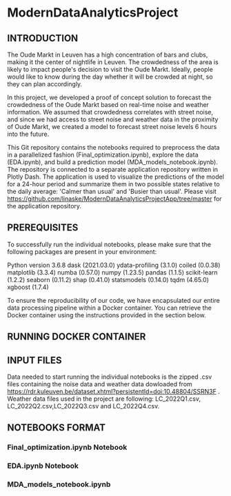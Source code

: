 # ModernDataAnalyticsProject


## INTRODUCTION 
The Oude Markt in Leuven has a high concentration of bars and clubs, making it the center of nightlife in Leuven. The crowdedness of the area is likely to impact people's decision to visit the Oude Markt. Ideally, people would like to know during the day whether it will be crowded at night, so they can plan accordingly.

In this project, we developed a proof of concept solution to forecast the crowdedness of the Oude Markt based on real-time noise and weather information. We assumed that crowdedness correlates with street noise, and since we had access to street noise and weather data in the proximity of Oude Markt, we created a model to forecast street noise levels 6 hours into the future.

This Git repository contains the notebooks required to preprocess the data in a parallelized fashion (Final_optimization.ipynb), explore the data (EDA.ipynb), and build a prediction model (MDA_models_notebook.ipynb). The repository is connected to a separate application repository written in Plotly Dash. The application is used to visualize the predictions of the model for a 24-hour period and summarize them in two possible states relative to the daily average: 'Calmer than usual' and 'Busier than usual'. Please visit https://github.com/linaske/ModernDataAnalyticsProjectApp/tree/master for the application repository.

## PREREQUISITES 

To successfully run the individual notebooks, please make sure that the following packages are present in your environment:

Python version 3.6.8
dask (2021.03.0)
ydata-profiling (3.1.0)
coiled (0.0.38)
matplotlib (3.3.4)
numba (0.57.0)
numpy (1.23.5)
pandas (1.1.5)
scikit-learn (1.2.2)
seaborn (0.11.2)
shap (0.41.0)
statsmodels (0.14.0)
tqdm (4.65.0)
xgboost (1.7.4)

To ensure the reproducibility of our code, we have encapsulated our entire data processing pipeline within a Docker container. You can retrieve the Docker container using the instructions provided in the section below.


##  RUNNING DOCKER CONTAINER


## INPUT FILES
Data needed to start running the individual notebooks is the zipped .csv files containing the noise data and weather data dowloaded from https://rdr.kuleuven.be/dataset.xhtml?persistentId=doi:10.48804/SSRN3F . Weather data files used in the project are following: LC_2022Q1.csv, LC_2022Q2.csv,LC_2022Q3.csv and LC_2022Q4.csv. 

## NOTEBOOKS FORMAT

### Final_optimization.ipynb Notebook

### EDA.ipynb Notebook
### MDA_models_notebook.ipynb



